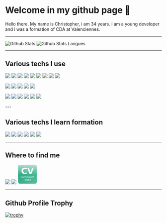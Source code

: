 # Welcome in my github page 👋

<p>
Hello there.
My name is Christopher, i am 34 years.
i am a young developer and i was a formation of CDA at Valenciennes.
</p>

---

<div>
<img height="170" src="https://github-readme-stats.vercel.app/api?username=mocquaischristopher&scount_private=true&include_all_commits=true&theme=blue-green&show_icons=true" alt="Github Stats" />
<img src="https://github-readme-stats.vercel.app/api/top-langs/?username=mocquaischristopher&langs_count=8&theme=blue-green&layout=compact" alt="Github Stats Langues" />
</div>

---

## Various techs I use
<p>
<img src="https://img.shields.io/badge/html5-%23E34F26.svg?style=for-the-badge&logo=html5&logoColor=white">
<img src="https://img.shields.io/badge/css3-%231572B6.svg?style=for-the-badge&logo=css3&logoColor=white">
<img src="https://img.shields.io/badge/javascript-%23323330.svg?style=for-the-badge&logo=javascript&logoColor=%23F7DF1E">
<img src="https://img.shields.io/badge/jquery-%230769AD.svg?style=for-the-badge&logo=jquery&logoColor=white">
<img src="https://img.shields.io/badge/php-%23777BB4.svg?style=for-the-badge&logo=php&logoColor=white">
<img src="https://img.shields.io/badge/mysql-%2300f.svg?style=for-the-badge&logo=mysql&logoColor=white">
<img src="https://img.shields.io/badge/bootstrap-%23563D7C.svg?style=for-the-badge&logo=bootstrap&logoColor=white">
<img src="https://img.shields.io/badge/angular-%23DD0031.svg?style=for-the-badge&logo=angular&logoColor=white">
<img src="https://img.shields.io/badge/symfony-%23000000.svg?style=for-the-badge&logo=symfony&logoColor=white">
</p>
<p>
<img src="https://img.shields.io/badge/adobephotoshop-%2331A8FF.svg?style=for-the-badge&logo=adobephotoshop&logoColor=white">
<img src="https://img.shields.io/badge/adobeillustrator-%23FF9A00.svg?style=for-the-badge&logo=adobeillustrator&logoColor=white">
<img src="https://img.shields.io/badge/Adobe%20InDesign-49021F?style=for-the-badge&logo=adobeindesign&logoColor=white">
<img src="https://img.shields.io/badge/Adobe%20XD-470137?style=for-the-badge&logo=Adobe%20XD&logoColor=#FF61F6">
<img src="https://img.shields.io/badge/figma-%23F24E1E.svg?style=for-the-badge&logo=figma&logoColor=white">
</p>
<p>
<img src="https://img.shields.io/badge/Atom-%2366595C.svg?style=for-the-badge&logo=atom&logoColor=white"> 
<img src="https://img.shields.io/badge/Visual%20Studio%20Code-0078d7.svg?style=for-the-badge&logo=visual-studio-code&logoColor=white"> 
<img src="https://img.shields.io/badge/Pop!_OS-48B9C7?style=for-the-badge&logo=Pop!_OS&logoColor=white"> 
<img src="https://img.shields.io/badge/node.js-6DA55F?style=for-the-badge&logo=node.js&logoColor=white"> 
<img src="https://img.shields.io/badge/Canva-%2300C4CC.svg?style=for-the-badge&logo=Canva&logoColor=white"> 
<img src="https://img.shields.io/badge/Trello-%23026AA7.svg?style=for-the-badge&logo=Trello&logoColor=white"> 
</p>
---

## Various techs I learn formation
<p>
<img src="https://img.shields.io/badge/SASS-hotpink.svg?style=for-the-badge&logo=SASS&logoColor=white">
<img src="https://img.shields.io/badge/typescript-%23007ACC.svg?style=for-the-badge&logo=typescript&logoColor=white"> 
<img src="https://img.shields.io/badge/react-%2320232a.svg?style=for-the-badge&logo=react&logoColor=%2361DAFB"> 
<img src="https://img.shields.io/badge/jira-%230A0FFF.svg?style=for-the-badge&logo=jira&logoColor=white"> 
<img src="https://img.shields.io/badge/-mocha-%238D6748?style=for-the-badge&logo=mocha&logoColor=white">
<img src="https://img.shields.io/badge/postgres-%23316192.svg?style=for-the-badge&logo=postgresql&logoColor=white"> 
</p>

---

## Where to find me
<p>
    <a href="https://www.linkedin.com/in/christopher-mocquais" target="_blank"><img src="https://img.shields.io/badge/linkedin-%230077B5.svg?style=for-the-badge&logo=linkedin&logoColor=white"></a>
    <a href="https://twitter.com/ChristMocquais" target="_blank"><img src="https://img.shields.io/badge/<Twitter>-%231DA1F2.svg?style=for-the-badge&logo=Twitter&logoColor=white"></a>
    <a href="https://mocquaischristopher.github.io/Site-CV/" target="_blank"><img src="./img/CV.png" alt="CV"></a>
</p>

---

## Github Profile Trophy

[![trophy](https://github-profile-trophy.vercel.app/?username=mocquaischristopher&theme=onestar&row=2&column=4)](https://github.com/mocquaischristopher)

